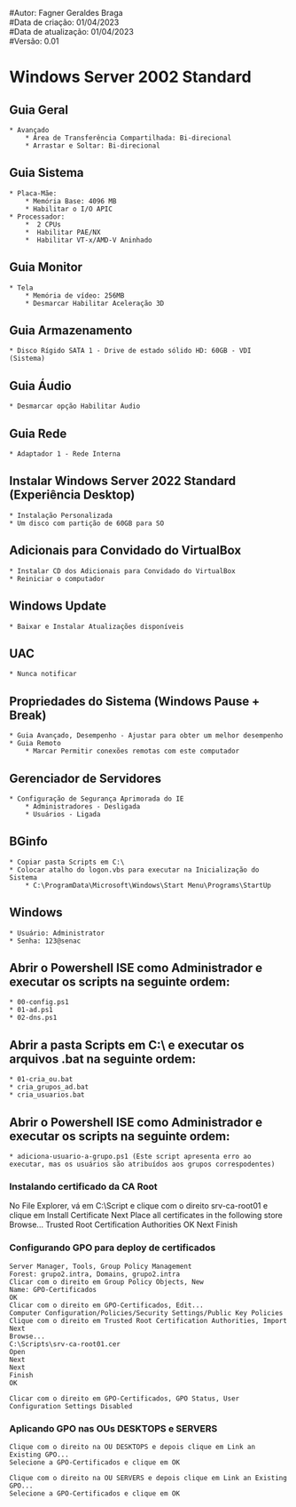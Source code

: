 #Autor: Fagner Geraldes Braga  
#Data de criação: 01/04/2023  
#Data de atualização: 01/04/2023  
#Versão: 0.01  

# Windows Server 2002 Standard  

## Guia Geral  
	* Avançado  
		* Área de Transferência Compartilhada: Bi-direcional  
		* Arrastar e Soltar: Bi-direcional  
## Guia Sistema  
	* Placa-Mãe:   
		* Memória Base: 4096 MB
		* Habilitar o I/O APIC  
	* Processador:   
   		*  2 CPUs  
   		*  Habilitar PAE/NX  
   		*  Habilitar VT-x/AMD-V Aninhado  
## Guia Monitor  
	* Tela
		* Memória de vídeo: 256MB   
		* Desmarcar Habilitar Aceleração 3D  
## Guia Armazenamento  
	* Disco Rígido SATA 1 - Drive de estado sólido HD: 60GB - VDI (Sistema)  
## Guia Áudio  
	* Desmarcar opção Habilitar Áudio  
## Guia Rede  
	* Adaptador 1 - Rede Interna  
## Instalar Windows Server 2022 Standard (Experiência Desktop)  
	* Instalação Personalizada  
	* Um disco com partição de 60GB para SO  
## Adicionais para Convidado do VirtualBox  
	* Instalar CD dos Adicionais para Convidado do VirtualBox  
	* Reiniciar o computador  
## Windows Update  
	* Baixar e Instalar Atualizações disponíveis  
## UAC  
	* Nunca notificar  
## Propriedades do Sistema (Windows Pause + Break)  
	* Guia Avançado, Desempenho - Ajustar para obter um melhor desempenho  
	* Guia Remoto  
    	* Marcar Permitir conexões remotas com este computador  
## Gerenciador de Servidores  
    * Configuração de Segurança Aprimorada do IE  
        * Administradores - Desligada  
        * Usuários - Ligada  
## BGinfo  
	* Copiar pasta Scripts em C:\  
	* Colocar atalho do logon.vbs para executar na Inicialização do Sistema  
    	* C:\ProgramData\Microsoft\Windows\Start Menu\Programs\StartUp  
## Windows  
	* Usuário: Administrator  
	* Senha: 123@senac 
## Abrir o Powershell ISE como Administrador e executar os scripts na seguinte ordem:  
	* 00-config.ps1  
	* 01-ad.ps1  
	* 02-dns.ps1
## Abrir a pasta Scripts em C:\ e executar os arquivos .bat na seguinte ordem:  
	* 01-cria_ou.bat  
	* cria_grupos_ad.bat  
	* cria_usuarios.bat  
## Abrir o Powershell ISE como Administrador e executar os scripts na seguinte ordem:  
	* adiciona-usuario-a-grupo.ps1 (Este script apresenta erro ao executar, mas os usuários são atribuídos aos grupos correspodentes)  

### Instalando certificado da CA Root
No File Explorer, vá em C:\Script e clique com o direito srv-ca-root01 e clique em Install Certificate
Next
Place all certificates in the following store
Browse...
Trusted Root Certification Authorities
OK
Next
Finish

### Configurando GPO para deploy de certificados
	Server Manager, Tools, Group Policy Management
	Forest: grupo2.intra, Domains, grupo2.intra
	Clicar com o direito em Group Policy Objects, New
	Name: GPO-Certificados
	OK
	Clicar com o direito em GPO-Certificados, Edit...
	Computer Configuration/Policies/Security Settings/Public Key Policies
	Clique com o direito em Trusted Root Certification Authorities, Import
	Next
	Browse...
	C:\Scripts\srv-ca-root01.cer
	Open
	Next
	Next
	Finish
	OK

	Clicar com o direito em GPO-Certificados, GPO Status, User Configuration Settings Disabled

### Aplicando GPO nas OUs DESKTOPS e SERVERS
	Clique com o direito na OU DESKTOPS e depois clique em Link an Existing GPO...
	Selecione a GPO-Certificados e clique em OK

	Clique com o direito na OU SERVERS e depois clique em Link an Existing GPO...
	Selecione a GPO-Certificados e clique em OK


